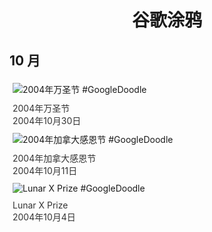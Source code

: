 
<h1 align="center"> 谷歌涂鸦 </h1>




## 10 月

<div class="image">


<img src="" alt="2004年万圣节 #GoogleDoodle" style="margin: 5px"/>
<div class="info" style="font-size: 14px; color:#333333; margin:5px"><div class="title">2004年万圣节</div><div class="date">2004年10月30日</div></div>

<img src="" alt="2004年加拿大感恩节 #GoogleDoodle" style="margin: 5px"/>
<div class="info" style="font-size: 14px; color:#333333; margin:5px"><div class="title">2004年加拿大感恩节</div><div class="date">2004年10月11日</div></div>

<img src="" alt="Lunar X Prize #GoogleDoodle" style="margin: 5px"/>
<div class="info" style="font-size: 14px; color:#333333; margin:5px"><div class="title">Lunar X Prize</div><div class="date">2004年10月4日</div></div>

</div>








